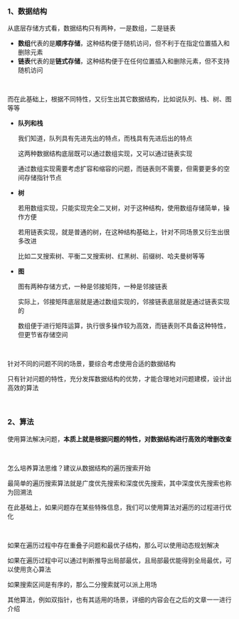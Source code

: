 

### 1、数据结构

从底层存储方式看，数据结构只有两种，一是数组，二是链表

* **数组**代表的是**顺序存储**，这种结构便于随机访问，但不利于在指定位置插入和删除元素
* **链表**代表的是**链式存储**，这种结构便于在任何位置插入和删除元素，但不支持随机访问

<br/>

而在此基础上，根据不同特性，又衍生出其它数据结构，比如说队列、栈、树、图等等

* **队列和栈**

  我们知道，队列具有先进先出的特点，而栈具有先进后出的特点

  这两种数据结构底层既可以通过数组实现，又可以通过链表实现

  通过数组实现需要考虑扩容和缩容的问题，而链表则不需要，但需要更多的空间存储指针节点

* **树**

  若用数组实现，只能实现完全二叉树，对于这种结构，使用数组存储简单，操作方便

  若用链表实现，就是普通的树，在这种结构基础上，针对不同场景又衍生出很多改进

  比如二叉搜索树、平衡二叉搜索树、红黑树、前缀树、哈夫曼树等等

* **图**

  图有两种存储方式，一种是邻接矩阵，一种是邻接链表

  实际上，邻接矩阵底层就是通过数组实现的，邻接链表底层就是通过链表实现的

  数组便于进行矩阵运算，执行很多操作较为高效，而链表则不具备这种特性，但更节省存储空间

<br/>

针对不同的问题不同的场景，要综合考虑使用合适的数据结构

只有针对问题的特性，充分发挥数据结构的优势，才能合理地对问题建模，设计出高效的算法

<br/>

### 2、算法

使用算法解决问题，**本质上就是根据问题的特性，对数据结构进行高效的增删改查**

<br/>

怎么培养算法思维？建议从数据结构的遍历搜索开始

最简单的遍历搜索算法就是广度优先搜索和深度优先搜索，其中深度优先搜索也称为回溯法

在此基础上，如果问题存在某些特殊信息，我们可以使用算法对遍历的过程进行优化

<br/>

如果在遍历过程中存在重叠子问题和最优子结构，那么可以使用动态规划解决

如果在遍历过程中可以通过判断推导出局部最优，且局部最优能得到全局最优，可以使用贪心算法

如果搜索区间是有序的，那么二分搜索就可以派上用场

其他算法，例如双指针，也有其适用的场景，详细的内容会在之后的文章一一进行介绍


